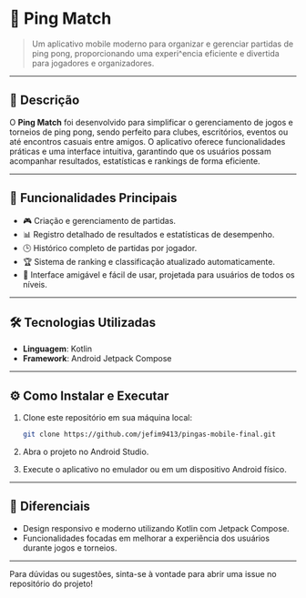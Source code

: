 # 🏓 **Ping Match**

> Um aplicativo mobile moderno para organizar e gerenciar partidas de ping pong, proporcionando uma experi\^encia eficiente e divertida para jogadores e organizadores.

---

## 📱 **Descrição**

O **Ping Match** foi desenvolvido para simplificar o gerenciamento de jogos e torneios de ping pong, sendo perfeito para clubes, escritórios, eventos ou até encontros casuais entre amigos. O aplicativo oferece funcionalidades práticas e uma interface intuitiva, garantindo que os usuários possam acompanhar resultados, estatísticas e rankings de forma eficiente.

---

## 🚀 **Funcionalidades Principais**

- 🎮 Criação e gerenciamento de partidas.
- 📊 Registro detalhado de resultados e estatísticas de desempenho.
- 🕒 Histórico completo de partidas por jogador.
- 🏆 Sistema de ranking e classificação atualizado automaticamente.
- 🤝 Interface amigável e fácil de usar, projetada para usuários de todos os níveis.

---

## 🛠️ **Tecnologias Utilizadas**

- **Linguagem**: Kotlin
- **Framework**: Android Jetpack Compose

---

## ⚙️ **Como Instalar e Executar**

1. Clone este repositório em sua máquina local:
   ```bash
   git clone https://github.com/jefim9413/pingas-mobile-final.git
   ```

2. Abra o projeto no Android Studio.


3. Execute o aplicativo no emulador ou em um dispositivo Android físico.

---

## 🌟 **Diferenciais**

- Design responsivo e moderno utilizando Kotlin com Jetpack Compose.
- Funcionalidades focadas em melhorar a experiência dos usuários durante jogos e torneios.

---

Para dúvidas ou sugestões, sinta-se à vontade para abrir uma issue no repositório do projeto!

